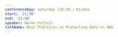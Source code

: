 ```yaml
---
conferenceDay: Saturday (28.10.) Rijeka
start: '11:30'
end: '12:00'
speaker: Neven Vučinić
talkName: Best Practices in Protecting Data on AWS
---
```



